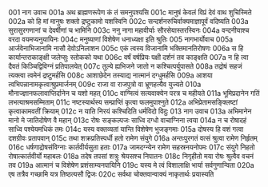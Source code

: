 001  	नाग उवाच
001a	अथ ब्राह्मणरूपेण कं तं समनुपश्यसि
001c	मानुषं केवलं विप्रं देवं वाथ शुचिस्मिते
002a	को हि मां मानुषः शक्तो द्रष्टुकामो यशस्विनि
002c	सन्दर्शनरुचिर्वाक्यमाज्ञापूर्वं वदिष्यति
003a	सुरासुरगणानां च देवर्षीणां च भामिनि
003c	ननु नागा महावीर्याः सौरसेयास्तरस्विनः
004a	वन्दनीयाश्च वरदा वयमप्यनुयायिनः
004c	मनुष्याणां विशेषेण धनाध्यक्षा इति श्रुतिः
005  	नागभार्योवाच
005a	आर्जवेनाभिजानामि नासौ देवोऽनिलाशन
005c	एकं त्वस्य विजानामि भक्तिमानतिरोषणः
006a	स हि कार्यान्तराकाङ्क्षी जलेप्सुः स्तोकको यथा
006c	वर्षं वर्षप्रियः पक्षी दर्शनं तव काङ्क्षति
007a	न हि त्वा दैवतं किञ्चिद्विविग्नं प्रतिपालयेत्
007c	तुल्ये ह्यभिजने जातो न कश्चित्पर्युपासते
008a	तद्रोषं सहजं त्यक्त्वा त्वमेनं द्रष्टुमर्हसि
008c	आशाछेदेन तस्याद्य नात्मानं दग्धुमर्हसि
009a	आशया त्वभिपन्नानामकृत्वाश्रुप्रमार्जनम्
009c	राजा वा राजपुत्रो वा भ्रूणहत्यैव युज्यते
010a	मौनाज्ज्ञानफलावाप्तिर्दानेन च यशो महत्
010c	वाग्मित्वं सत्यवाक्येन परत्र च महीयते
011a	भूमिप्रदानेन गतिं लभत्याश्रमसम्मिताम्
011c	नष्टस्यार्थस्य सम्प्राप्तिं कृत्वा फलमुपाश्नुते
012a	अभिप्रेतामसङ्क्लिष्टां कृत्वाकामवतीं क्रियाम्
012c	न याति निरयं कश्चिदिति धर्मविदो विदुः
013  	नाग उवाच
013a	अभिमानेन मानो मे जातिदोषेण वै महान्
013c	रोषः सङ्कल्पजः साध्वि दग्धो वाचाग्निना त्वया
014a	न च रोषादहं साध्वि पश्येयमधिकं तमः
014c	यस्य वक्तव्यतां यान्ति विशेषेण भुजङ्गमाः
015a	दोषस्य हि वशं गत्वा दशग्रीवः प्रतापवान्
015c	तथा शक्रप्रतिस्पर्धी हतो रामेण संयुगे
016a	अन्तःपुरगतं वत्सं श्रुत्वा रामेण निर्हृतम्
016c	धर्षणाद्रोषसंविग्नाः कार्तवीर्यसुता हताः
017a	जामदग्न्येन रामेण सहस्रनयनोपमः
017c	संयुगे निहतो रोषात्कार्तवीर्यो महाबलः
018a	तदेष तपसां शत्रुः श्रेयसश्च निपातनः
018c	निगृहीतो मया रोषः श्रुत्वैव वचनं तव
019a	आत्मानं च विशेषेण प्रशंसाम्यनपायिनि
019c	यस्य मे त्वं विशालाक्षि भार्या सर्वगुणान्विता
020a	एष तत्रैव गच्छामि यत्र तिष्ठत्यसौ द्विजः
020c	सर्वथा चोक्तवान्वाक्यं नाकृतार्थः प्रयास्यति

